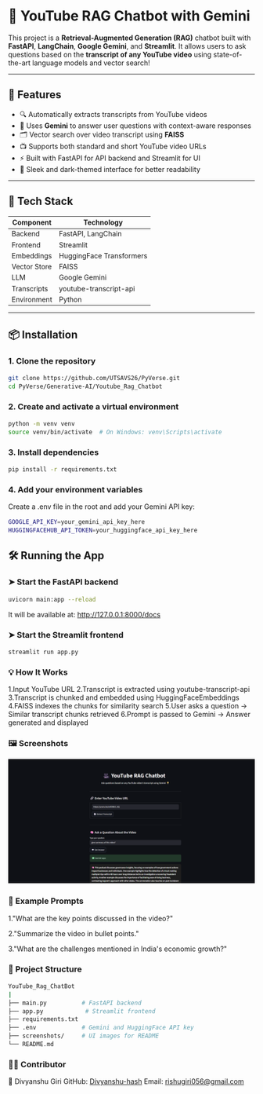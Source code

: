 # 🎥 YouTube RAG Chatbot with Gemini

This project is a **Retrieval-Augmented Generation (RAG)** chatbot built with **FastAPI**, **LangChain**, **Google Gemini**, and **Streamlit**. It allows users to ask questions based on the **transcript of any YouTube video** using state-of-the-art language models and vector search!

---

## 🚀 Features

- 🔍 Automatically extracts transcripts from YouTube videos
- 🧠 Uses **Gemini** to answer user questions with context-aware responses
- 🗂️ Vector search over video transcript using **FAISS**
- 📺 Supports both standard and short YouTube video URLs
- ⚡ Built with FastAPI for API backend and Streamlit for UI
- 🎨 Sleek and dark-themed interface for better readability

---

## 🧱 Tech Stack

| Component      | Technology                    |
|----------------|-------------------------------|
| Backend        | FastAPI, LangChain            |
| Frontend       | Streamlit                     |
| Embeddings     | HuggingFace Transformers      |
| Vector Store   | FAISS                         |
| LLM            | Google Gemini                 |
| Transcripts    | youtube-transcript-api        |
| Environment    | Python                        |

---

## 📦 Installation

### 1. Clone the repository
```bash
git clone https://github.com/UTSAVS26/PyVerse.git
cd PyVerse/Generative-AI/Youtube_Rag_Chatbot
```


### 2. Create and activate a virtual environment
```bash
python -m venv venv
source venv/bin/activate  # On Windows: venv\Scripts\activate
```

### 3. Install dependencies
```bash
pip install -r requirements.txt
```

### 4. Add your environment variables
Create a .env file in the root and add your Gemini API key:
```bash
GOOGLE_API_KEY=your_gemini_api_key_here
HUGGINGFACEHUB_API_TOKEN=your_huggingface_api_key_here
```

## 🛠️ Running the App
### ➤ Start the FastAPI backend
```bash
uvicorn main:app --reload
```
It will be available at: http://127.0.0.1:8000/docs

### ➤ Start the Streamlit frontend
```bash
streamlit run app.py
```
### 💡 How It Works

1.Input YouTube URL
2.Transcript is extracted using youtube-transcript-api
3.Transcript is chunked and embedded using HuggingFaceEmbeddings
4.FAISS indexes the chunks for similarity search
5.User asks a question → Similar transcript chunks retrieved
6.Prompt is passed to Gemini → Answer generated and displayed

### 🖼️ Screenshots

![App Screenshot](screenshots\Screenshot1.png)

### 🧪 Example Prompts

1."What are the key points discussed in the video?"

2."Summarize the video in bullet points."

3."What are the challenges mentioned in India's economic growth?"

### 📁 Project Structure

```bash
YouTube_Rag_ChatBot
|
├── main.py          # FastAPI backend
├── app.py            # Streamlit frontend
├── requirements.txt
├── .env             # Gemini and HuggingFace API key
├── screenshots/     # UI images for README
└── README.md
```

### 🙋‍♂️ Contributor
👤 Divyanshu Giri
GitHub: [Divyanshu-hash](https://github.com/Divyanshu-hash)
Email: [rishugiri056@gmail.com](mailto:rishugiri056@gmail.com)

